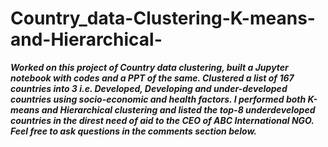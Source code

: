 # Country_data-Clustering-K-means-and-Hierarchical-
***Worked on this project of Country data clustering, built a Jupyter notebook with codes and a PPT of the same. 
Clustered a list of 167 countries into 3 i.e. Developed, Developing and under-developed countries using socio-economic and health factors. 
I performed both K-means and Hierarchical clustering and listed the top-8 underdeveloped countries in the direst need of aid to the CEO of ABC International NGO.
Feel free to ask questions in the comments section below.***
